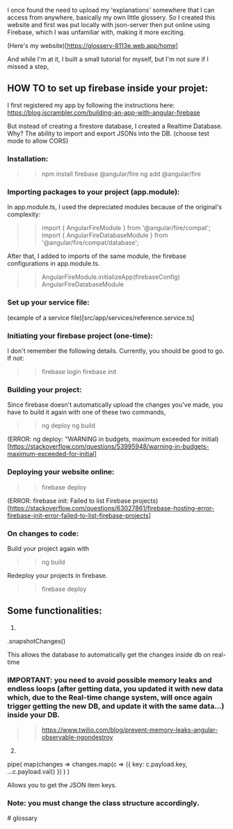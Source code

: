 
I once found the need to upload my 'explanations' somewhere that I can access from anywhere, basically my own little glossery. So I created this website and first was put locally with json-server then put online using Firebase, which I was unfamiliar with, making it more exciting.

(Here's my website)[https://glossery-8113e.web.app/home]

And while I'm at it, I built a small tutorial for myself, but I'm not sure if I missed a step,

## HOW TO to set up firebase inside your projet: 

I first registered my app by following the instructions here:
https://blog.jscrambler.com/building-an-app-with-angular-firebase

But instead of creating a firestore database, I created a Realtime Database. Why? The ability to  import and export JSONs into the DB. (choose test mode to allow CORS)

### Installation:

>> npm install firebase @angular/fire
>> ng add @angular/fire


### Importing packages to your project (app.module):

In app.module.ts, I used the depreciated modules because of the original's complexity:

>> import { AngularFireModule } from '@angular/fire/compat';
>> import { AngularFireDatabaseModule } from '@angular/fire/compat/database';

After that, I added to imports of the same module, the firebase configurations in app.module.ts.

>> AngularFireModule.initializeApp(firebaseConfig)
>> AngularFireDatabaseModule


### Set up your service file:

(example of a service file)[src/app/services/reference.service.ts]


### Initiating your firebase project (one-time):

I don't remember the following details. Currently, you should be good to go. If not:

>> firebase login
>> firebase init


### Building your project:

Since firebase doesn't automatically upload the changes you've made, you have to build it again with one of these two commands,

>> ng deploy
>> ng build


(ERROR: ng deploy: "WARNING in budgets, maximum exceeded for initial)[https://stackoverflow.com/questions/53995948/warning-in-budgets-maximum-exceeded-for-initial]


### Deploying your website online:

>> firebase deploy

(ERROR: firebase init: Failed to list Firebase projects)[https://stackoverflow.com/questions/63027861/firebase-hosting-error-firebase-init-error-failed-to-list-firebase-projects]


### On changes to code:

Build your project again with

>> ng build

Redeploy your projects in firebase.

>> firebase deploy

## Some functionalities:

1) 

.snapshotChanges()

This allows the database to automatically get the changes inside db on real-time

### IMPORTANT: you need to avoid possible memory leaks and endless loops (after getting data, you updated it with new data which, due to the Real-time change system, will once again trigger getting the new DB, and update it with the same data...) inside your DB.
>> https://www.twilio.com/blog/prevent-memory-leaks-angular-observable-ngondestroy

2) 

pipe(
    map(changes =>
    changes.map(c =>
        ({ key: c.payload.key, ...c.payload.val() })
    )
)

Allows you to get the JSON item keys.
### Note: you must change the class structure accordingly.


#   g l o s s a r y  
 